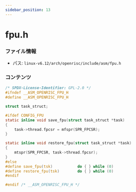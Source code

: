 ```yaml
---
sidebar_position: 13
---
```

# fpu.h

### ファイル情報

- パス: `linux-v6.12/arch/openrisc/include/asm/fpu.h`

### コンテンツ

```h
/* SPDX-License-Identifier: GPL-2.0 */
#ifndef __ASM_OPENRISC_FPU_H
#define __ASM_OPENRISC_FPU_H

struct task_struct;

#ifdef CONFIG_FPU
static inline void save_fpu(struct task_struct *task)
{
	task->thread.fpcsr = mfspr(SPR_FPCSR);
}

static inline void restore_fpu(struct task_struct *task)
{
	mtspr(SPR_FPCSR, task->thread.fpcsr);
}
#else
#define save_fpu(tsk)			do { } while (0)
#define restore_fpu(tsk)		do { } while (0)
#endif

#endif /* __ASM_OPENRISC_FPU_H */

```
